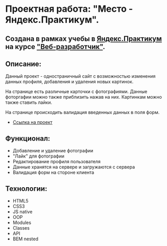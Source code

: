 # Проектная работа: "Место - Яндекс.Практикум".

## Создана в рамках учебы в [Яндекс.Практикум](https://praktikum.yandex.ru/) на курсе ["Веб-разработчик"](https://praktikum.yandex.ru/web/).

## Описание:

Данный проект - одностраничный сайт с возможностью изменения данных профиля, добавления и удаления новых картинок.

На странице есть различные карточки с фотографиями. Данные фоторгафии можно также приблизить нажав на них.
Картинкам можно также ставить лайки.

На странице происходить валидация введенных данных в поля форм.

* [Ссылка на проект](https://mattzenn.github.io/mesto/index.html)

## Функционал:

* Добавление и удаление фотографии
* "Лайк" для фотографии
* Редактирование профиля пользователя
* Данные хранятся на сервере и загружаются с сервера
* Валидация форм на стороне клиента

## Технологии:

* HTML5 
* CSS3 
* JS native 
* OOP 
* Modules 
* Classes 
* API 
* BEM nested 
